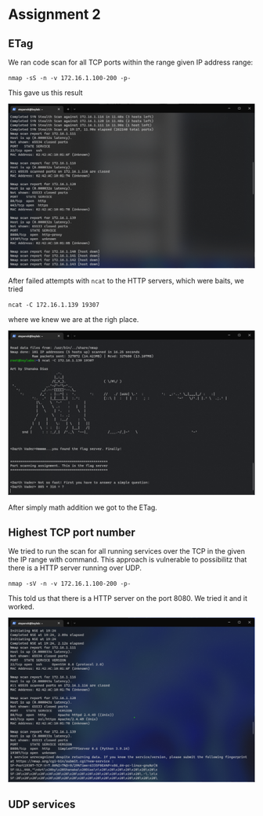 # Assignment 2

## ETag
We ran code scan for all TCP ports within the range given IP address range:

``nmap -sS -n -v 172.16.1.100-200 -p-``

This gave us this result

![alt text](img/ass2_scan_all_tcp.png)

After failed attempts with ``ncat`` to the HTTP servers, which were baits, we tried

``ncat -C 172.16.1.139 19307``

where we knew we are at the righ place.

![alt text](img/ass2_etag.png)

After simply math addition we got to the ETag.

## Highest TCP port number
We tried to run the scan for all running services over the TCP in the given the IP range with command. This approach is vulnerable to possibilitz that there is a HTTP server running over UDP.

``nmap -sV -n -v 172.16.1.100-200 -p-``

This told us that there is a HTTP server on the port 8080. We tried it and it worked.

![alt text](img/ass2_tcp_services.png)

## UDP services
